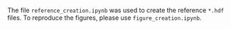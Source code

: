 The file `reference_creation.ipynb` was used to create the reference `*.hdf` files. To reproduce the figures, please use `figure_creation.ipynb`.